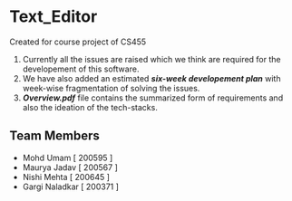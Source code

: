 # Text_Editor
Created for course project of CS455

1. Currently all the issues are raised which we think are required for the developement of this software.
2. We have also added an estimated _**six-week developement plan**_ with week-wise fragmentation of solving the issues.
3. _**Overview.pdf**_ file contains the summarized form of requirements and also the ideation of the tech-stacks.

## Team Members
* Mohd Umam [ 200595 ]
* Maurya Jadav [ 200567 ]
* Nishi Mehta [ 200645 ]
* Gargi Naladkar [ 200371 ]
